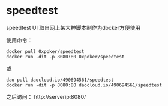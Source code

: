 # speedtest
speedtest UI
取自网上某大神脚本制作为docker方便使用

使用命令：
```shell
docker pull 0xpoker/speedtest
docker run -dit -p 8080:80 0xpoker/speedtest
```
或
```shell
dao pull daocloud.io/490694561/speedtest
docker run -dit -p 8080:80 daocloud.io/490694561/speedtest
```
之后访问：
http://serverip:8080/
